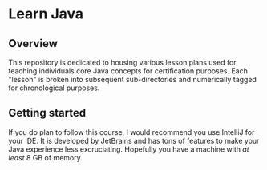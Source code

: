 # Learn Java

## Overview
This repository is dedicated to housing various lesson plans used for teaching individuals core Java concepts for certification purposes. Each "lesson" is broken into subsequent sub-directories and numerically tagged for chronological purposes.

## Getting started
If you do plan to follow this course, I would recommend you use IntelliJ for your IDE. It is developed by JetBrains and has tons of features to make your Java experience less excruciating. Hopefully you have a machine with _at least_ 8 GB of memory.